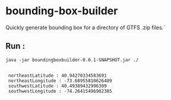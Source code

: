 # bounding-box-builder

  Quickly generate bounding box for a directory of GTFS .zip files.`
   
## Run :
  
  ```
  java -jar boundingboxbuilder-0.0.1-SNAPSHOT.jar ./
   
  
   northeastLatitude : 40.94270334583691   
   northeastLongitude : -73.68955810626409
   southwestLatitude : 40.49389432996309
   southwestLongitude : -74.26415496902385
   ```